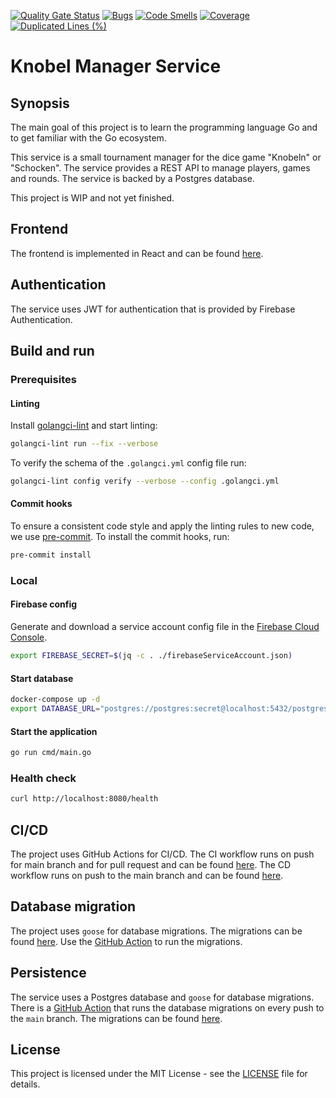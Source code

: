 [![Quality Gate Status](https://sonarcloud.io/api/project_badges/measure?project=henok321_knobel-manager-service&metric=alert_status)](https://sonarcloud.io/summary/new_code?id=henok321_knobel-manager-service)
[![Bugs](https://sonarcloud.io/api/project_badges/measure?project=henok321_knobel-manager-service&metric=bugs)](https://sonarcloud.io/summary/new_code?id=henok321_knobel-manager-service)
[![Code Smells](https://sonarcloud.io/api/project_badges/measure?project=henok321_knobel-manager-service&metric=code_smells)](https://sonarcloud.io/summary/new_code?id=henok321_knobel-manager-service)
[![Coverage](https://sonarcloud.io/api/project_badges/measure?project=henok321_knobel-manager-service&metric=coverage)](https://sonarcloud.io/summary/new_code?id=henok321_knobel-manager-service)
[![Duplicated Lines (%)](https://sonarcloud.io/api/project_badges/measure?project=henok321_knobel-manager-service&metric=duplicated_lines_density)](https://sonarcloud.io/summary/new_code?id=henok321_knobel-manager-service)

# Knobel Manager Service

## Synopsis

The main goal of this project is to learn the programming language Go and to get familiar with the Go ecosystem.

This service is a small tournament manager for the dice game "Knobeln" or "Schocken". The service provides a REST API
to manage players, games and rounds. The service is backed by a Postgres database.

This project is WIP and not yet finished.

## Frontend

The frontend is implemented in React and can be found [here](https://github.com/henok321/knobel-manager-app).

## Authentication

The service uses JWT for authentication that is provided by Firebase Authentication.

## Build and run

### Prerequisites

#### Linting

Install [golangci-lint](https://golangci-lint.run/welcome/install/#local-installation) and start linting:

```sh
golangci-lint run --fix --verbose 
```

To verify the schema of the `.golangci.yml` config file run:

```sh
golangci-lint config verify --verbose --config .golangci.yml
```

#### Commit hooks

To ensure a consistent code style and apply the linting rules to new code, we use [pre-commit](https://pre-commit.com/).
To install the commit hooks, run:

```sh
pre-commit install
```

### Local

#### Firebase config

Generate and download a service account config file in the [Firebase Cloud Console](https://console.firebase.google.com/u/1/project/knobel-manager-webapp/settings/serviceaccounts/adminsdk).

```sh
export FIREBASE_SECRET=$(jq -c . ./firebaseServiceAccount.json)
```

#### Start database

```sh
docker-compose up -d
export DATABASE_URL="postgres://postgres:secret@localhost:5432/postgres?sslmode=disable"
```

#### Start the application

```sh
go run cmd/main.go
```

### Health check

```sh
curl http://localhost:8080/health
```

## CI/CD

The project uses GitHub Actions for CI/CD. The CI workflow runs on push for main branch and for pull request and can be
found [here](.github/workflows/CI.yml). The CD workflow runs on push to the main branch and can be
found [here](.github/workflows/deploy.yml).

## Database migration

The project uses `goose` for database migrations. The migrations can be found [here](db/migrations). Use
the [GitHub Action](.github/workflows/db_migration.yml) to run the migrations.

## Persistence

The service uses a Postgres database and `goose` for database migrations. There is
a [GitHub Action](.github/workflows/db_migration.yml) that runs the
database migrations on every push to the `main` branch. The migrations can be
found [here](.github/workflows/db_migration.yml).

## License

This project is licensed under the MIT License - see the [LICENSE](LICENSE) file for details.

